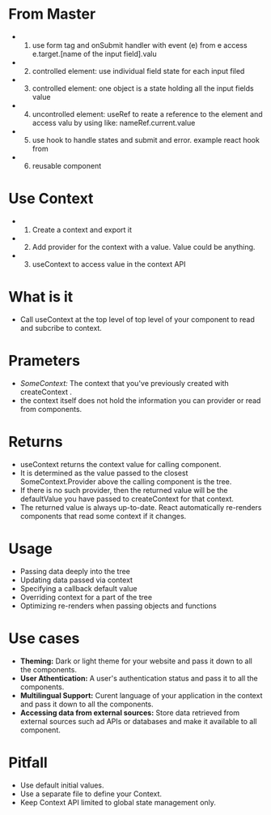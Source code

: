 # From Master
- 1. use form tag and onSubmit handler with event (e) from e access e.target.[name of the input field].valu

- 2. controlled element: use individual field state for each input filed

- 3. controlled element: one object is a state holding all the input fields value

- 4. uncontrolled element: useRef to reate a reference to the element and access valu by using like: nameRef.current.value

- 5. use hook to handle states and submit and error. example react hook from

- 6. reusable component

# Use Context

- 1. Create a context and export it
- 2. Add provider for the context with a value. Value could be anything.
- 3. useContext to access value in the context API

# What is it
- Call useContext at the top level of top level of your component to read and subcribe to context.

# Prameters
- *SomeContext:* The context that you've previously created with createContext .
- the context itself does not hold the information you can provider or read from components.
# Returns
- useContext returns the context value for calling component.
- It is determined as the value passed to the closest SomeContext.Provider above the calling component is the tree.
- If there is no such provider, then the returned value will be the defaultValue you have passed to createContext for that context.
- The returned value is always up-to-date. React automatically re-renders components that read some context if it changes.
# Usage
- Passing data deeply into the tree
- Updating data passed via context
- Specifying a callback default value
- Overriding context for a part of the tree
- Optimizing re-renders when passing objects and functions
# Use cases
- **Theming:** Dark or light theme for your website and pass it down to all the components.
- **User Athentication:** A user's authentication status and pass it to all the components.
- **Multilingual Support:** Curent language of your application in the context and pass it down to all the components.
- **Accessing data from external sources:** Store data retrieved from external sources such ad APIs or databases and make it available to all component.
# Pitfall
- Use default initial values.
- Use a separate file to define your Context.
- Keep Context API limited to global state management only.